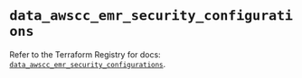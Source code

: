# `data_awscc_emr_security_configurations`

Refer to the Terraform Registry for docs: [`data_awscc_emr_security_configurations`](https://registry.terraform.io/providers/hashicorp/awscc/0.70.0/docs/data-sources/emr_security_configurations).
